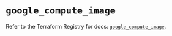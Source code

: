 # `google_compute_image`

Refer to the Terraform Registry for docs: [`google_compute_image`](https://registry.terraform.io/providers/hashicorp/google-beta/6.17.0/docs/resources/google_compute_image).

